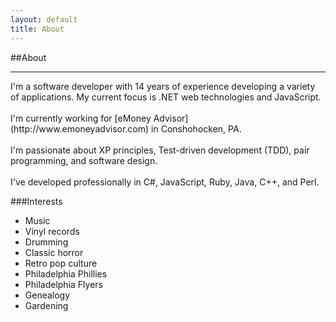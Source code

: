 ```yaml
---
layout: default
title: About
---
```

##About
<hr/>
I'm a software developer with 14 years of experience developing a variety of
applications. My current focus is .NET web technologies and JavaScript.
<br/><br/>
I'm currently working for [eMoney Advisor](http://www.emoneyadvisor.com) in Conshohocken, PA.
<br/><br/>
I'm passionate about XP principles, Test-driven development (TDD), pair
programming, and software design.
<br/><br/>
I've developed professionally in C#, JavaScript, Ruby, Java, C++, and Perl.

###Interests
* Music
* Vinyl records
* Drumming
* Classic horror
* Retro pop culture
* Philadelphia Phillies
* Philadelphia Flyers
* Genealogy
* Gardening
